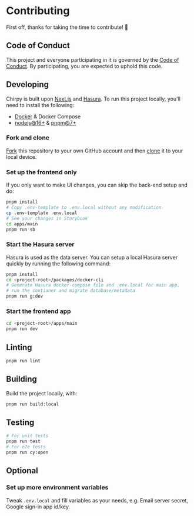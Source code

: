 # Contributing

First off, thanks for taking the time to contribute! 🙌

## Code of Conduct

This project and everyone participating in it is governed by the [Code of Conduct](CODE_OF_CONDUCT.md). By participating, you are expected to uphold this code.

## Developing

Chirpy is built upon [Next.js](https://nextjs.org) and [Hasura](https://github.com/hasura/graphql-engine). To run this project locally, you'll need to install the following:

- [Docker](https://docs.docker.com/get-docker) & Docker Compose
- [nodejs@16+](https://nodejs.org) & [pnpm@7+](https://pnpm.io/)

### Fork and clone

[Fork](https://help.github.com/articles/fork-a-repo/) this repository to your
own GitHub account and then [clone](https://help.github.com/articles/cloning-a-repository/) it to your local device.

### Set up the frontend only

If you only want to make UI changes, you can skip the back-end setup and do:

```bash
pnpm install
# Copy .env-template to .env.local without any modification
cp .env-template .env.local
# See your changes in Storybook
cd apps/main
pnpm run sb
```

### Start the Hasura server

Hasura is used as the data server. You can setup a local Hasura server quickly by running the following command:

```bash
pnpm install
cd <project-root>/packages/docker-cli
# Generate Hasura docker-compose file and .env.local for main app,
# run the contianer and migrate database/metadata
pnpm run g:dev
```

### Start the frontend app

```bash
cd <project-root>/apps/main
pnpm run dev
```

## Linting

```bash
pnpm run lint
```

## Building

Build the project locally, with:

```bash
pnpm run build:local
```

## Testing

```bash
# For unit tests
pnpm run test
# For e2e tests
pnpm run cy:open
```

## Optional

### Set up more environment variables

Tweak `.env.local` and fill variables as your needs, e.g. Email server secret, Google sign-in app id/key.
